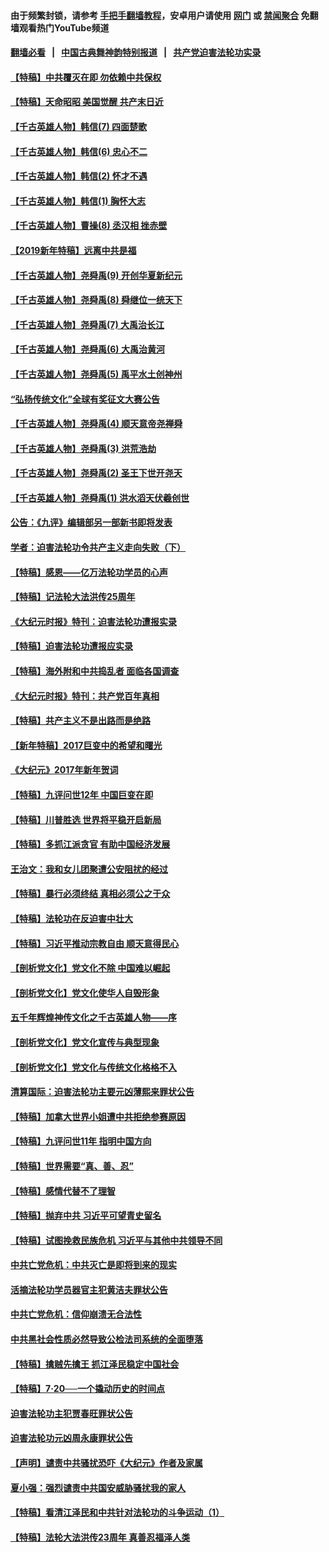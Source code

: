 #### 由于频繁封锁，请参考 [手把手翻墙教程](https://github.com/gfw-breaker/guides/wiki/)，安卓用户请使用 [网门](https://github.com/gfw-breaker/bn-android/blob/master/ogate.md?t=06060035) 或 [禁闻聚合](https://github.com/gfw-breaker/bn-android) 免翻墙观看热门YouTube频道 

#### [翻墙必看](https://github.com/gfw-breaker/guides/wiki/使用Nginx反向代理翻墙（平台通用）) &nbsp;&nbsp;|&nbsp;&nbsp; [中国古典舞神韵特别报道](https://github.com/gfw-breaker/mh-news/blob/master/shenyun.md?t=06060035) &nbsp;&nbsp;|&nbsp;&nbsp; [共产党迫害法轮功实录](https://github.com/gfw-breaker/mh-news/blob/master/README.md?t=06060035)  

#### [【特稿】中共覆灭在即 勿依赖中共保权](../pages/nsc424/n11278510.md?t=06060035) 

#### [【特稿】天命昭昭 美国觉醒 共产末日近](../pages/nsc424/n11150259.md?t=06060035) 

#### [【千古英雄人物】韩信(7) 四面楚歌](../pages/nsc424/n7552608.md?t=06060035) 

#### [【千古英雄人物】韩信(6) 忠心不二](../pages/nsc424/n7552572.md?t=06060035) 

#### [【千古英雄人物】韩信(2) 怀才不遇](../pages/nsc424/n7547691.md?t=06060035) 

#### [【千古英雄人物】韩信(1) 胸怀大志](../pages/nsc424/n7544501.md?t=06060035) 

#### [【千古英雄人物】曹操(8) 丞汉相 挫赤壁](../pages/nsc424/n7662490.md?t=06060035) 

#### [【2019新年特稿】远离中共是福](../pages/nsc424/n10942748.md?t=06060035) 

#### [【千古英雄人物】尧舜禹(9) 开创华夏新纪元](../pages/nsc424/n7519873.md?t=06060035) 

#### [【千古英雄人物】尧舜禹(8) 舜继位一统天下](../pages/nsc424/n7515411.md?t=06060035) 

#### [【千古英雄人物】尧舜禹(7) 大禹治长江](../pages/nsc424/n7475820.md?t=06060035) 

#### [【千古英雄人物】尧舜禹(6) 大禹治黄河](../pages/nsc424/n7475816.md?t=06060035) 

#### [【千古英雄人物】尧舜禹(5) 禹平水土创神州](../pages/nsc424/n7475809.md?t=06060035) 

#### [“弘扬传统文化”全球有奖征文大赛公告](../pages/nsc424/n10889849.md?t=06060035) 

#### [【千古英雄人物】尧舜禹(4) 顺天意帝尧禅舜](../pages/nsc424/n7471624.md?t=06060035) 

#### [【千古英雄人物】尧舜禹(3) 洪荒浩劫](../pages/nsc424/n7471607.md?t=06060035) 

#### [【千古英雄人物】尧舜禹(2) 圣王下世开尧天](../pages/nsc424/n7467643.md?t=06060035) 

#### [【千古英雄人物】尧舜禹(1) 洪水滔天伏羲创世](../pages/nsc424/n7467618.md?t=06060035) 

#### [公告：《九评》编辑部另一部新书即将发表](../pages/nsc424/n10405104.md?t=06060035) 

#### [学者：迫害法轮功令共产主义走向失败（下）](../pages/nsc424/n10009951.md?t=06060035) 

#### [【特稿】感恩——亿万法轮功学员的心声](../pages/nsc424/n9880260.md?t=06060035) 

#### [【特稿】记法轮大法洪传25周年](../pages/nsc424/n9116480.md?t=06060035) 

#### [《大纪元时报》特刊：迫害法轮功遭报实录](../pages/nsc424/n9082916.md?t=06060035) 

#### [【特稿】迫害法轮功遭报应实录](../pages/nsc424/n9055656.md?t=06060035) 

#### [【特稿】海外附和中共捣乱者 面临各国调查](../pages/nsc424/n9047645.md?t=06060035) 

#### [《大纪元时报》特刊：共产党百年真相](../pages/nsc424/n8879818.md?t=06060035) 

#### [【特稿】共产主义不是出路而是绝路](../pages/nsc424/n8792816.md?t=06060035) 

#### [【新年特稿】2017巨变中的希望和曙光](../pages/nsc424/n8655525.md?t=06060035) 

#### [《大纪元》2017年新年贺词](../pages/nsc424/n8651727.md?t=06060035) 

#### [【特稿】九评问世12年 中国巨变在即](../pages/nsc424/n8506053.md?t=06060035) 

#### [【特稿】川普胜选 世界将平稳开启新局](../pages/nsc424/n8482166.md?t=06060035) 

#### [【特稿】多抓江派贪官 有助中国经济发展](../pages/nsc424/n8454769.md?t=06060035) 

#### [王治文：我和女儿团聚遭公安阻扰的经过](../pages/nsc424/n8186638.md?t=06060035) 

#### [【特稿】暴行必须终结‭ ‬真相必须公之于众](../pages/nsc424/n8103572.md?t=06060035) 

#### [【特稿】法轮功在反迫害中壮大](../pages/nsc424/n7915493.md?t=06060035) 

#### [【特稿】习近平推动宗教自由 顺天意得民心](../pages/nsc424/n7782230.md?t=06060035) 

#### [【剖析党文化】党文化不除 中国难以崛起](../pages/nsc424/n7484466.md?t=06060035) 

#### [【剖析党文化】党文化使华人自毁形象](../pages/nsc424/n7480414.md?t=06060035) 

#### [五千年辉煌神传文化之千古英雄人物——序](../pages/nsc424/n7465898.md?t=06060035) 

#### [【剖析党文化】党文化宣传与典型现象](../pages/nsc424/n4667282.md?t=06060035) 

#### [【剖析党文化】党文化与传统文化格格不入](../pages/nsc424/n4665279.md?t=06060035) 

#### [清算国际：迫害法轮功主要元凶薄熙来罪状公告](../pages/nsc424/n4621860.md?t=06060035) 

#### [【特稿】加拿大世界小姐遭中共拒绝参赛原因](../pages/nsc424/n4585305.md?t=06060035) 

#### [【特稿】九评问世11年 指明中国方向](../pages/nsc424/n4578971.md?t=06060035) 

#### [【特稿】世界需要“真、善、忍”](../pages/nsc424/n4577812.md?t=06060035) 

#### [【特稿】感情代替不了理智](../pages/nsc424/n4564327.md?t=06060035) 

#### [【特稿】抛弃中共 习近平可望青史留名](../pages/nsc424/n4549169.md?t=06060035) 

#### [【特稿】试图挽救民族危机 习近平与其他中共领导不同](../pages/nsc424/n4548555.md?t=06060035) 

#### [中共亡党危机：中共灭亡是即将到来的现实](../pages/nsc424/n4547349.md?t=06060035) 

#### [活摘法轮功学员器官主犯黄洁夫罪状公告](../pages/nsc424/n4547015.md?t=06060035) 

#### [中共亡党危机：信仰崩溃无合法性](../pages/nsc424/n4545222.md?t=06060035) 

#### [中共黑社会性质必然导致公检法司系统的全面堕落](../pages/nsc424/n4541854.md?t=06060035) 

#### [【特稿】擒贼先擒王 抓江泽民稳定中国社会](../pages/nsc424/n4530296.md?t=06060035) 

#### [【特稿】7‧20──一个撬动历史的时间点](../pages/nsc424/n4481700.md?t=06060035) 

#### [迫害法轮功主犯贾春旺罪状公告](../pages/nsc424/n4455857.md?t=06060035) 

#### [迫害法轮功元凶周永康罪状公告](../pages/nsc424/n4234109.md?t=06060035) 

#### [【声明】谴责中共骚扰恐吓《大纪元》作者及家属](../pages/nsc424/n4442933.md?t=06060035) 

#### [夏小强：强烈谴责中共国安威胁骚扰我的家人](../pages/nsc424/n4439145.md?t=06060035) 

#### [【特稿】看清江泽民和中共针对法轮功的斗争运动（1）](../pages/nsc424/n4433365.md?t=06060035) 

#### [【特稿】法轮大法洪传23周年 真善忍福泽人类](../pages/nsc424/n4433381.md?t=06060035) 

